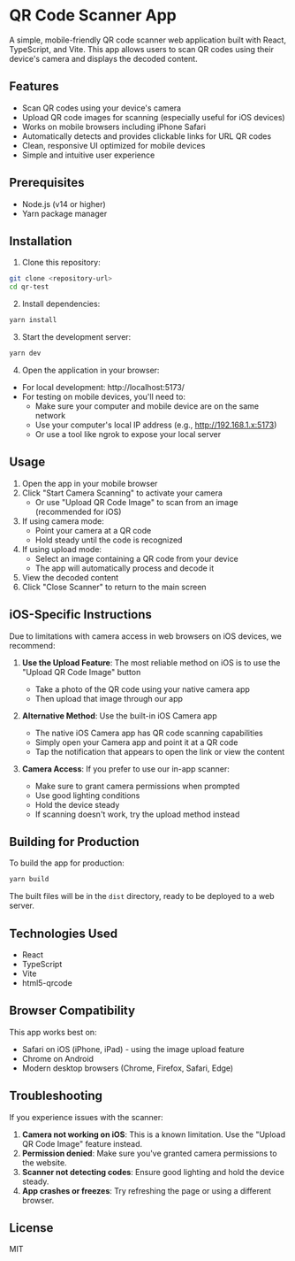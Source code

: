 # QR Code Scanner App

A simple, mobile-friendly QR code scanner web application built with React, TypeScript, and Vite. This app allows users to scan QR codes using their device's camera and displays the decoded content.

## Features

- Scan QR codes using your device's camera
- Upload QR code images for scanning (especially useful for iOS devices)
- Works on mobile browsers including iPhone Safari
- Automatically detects and provides clickable links for URL QR codes
- Clean, responsive UI optimized for mobile devices
- Simple and intuitive user experience

## Prerequisites

- Node.js (v14 or higher)
- Yarn package manager

## Installation

1. Clone this repository:
```bash
git clone <repository-url>
cd qr-test
```

2. Install dependencies:
```bash
yarn install
```

3. Start the development server:
```bash
yarn dev
```

4. Open the application in your browser:
- For local development: http://localhost:5173/
- For testing on mobile devices, you'll need to:
  - Make sure your computer and mobile device are on the same network
  - Use your computer's local IP address (e.g., http://192.168.1.x:5173)
  - Or use a tool like ngrok to expose your local server

## Usage

1. Open the app in your mobile browser
2. Click "Start Camera Scanning" to activate your camera
   - Or use "Upload QR Code Image" to scan from an image (recommended for iOS)
3. If using camera mode:
   - Point your camera at a QR code
   - Hold steady until the code is recognized
4. If using upload mode:
   - Select an image containing a QR code from your device
   - The app will automatically process and decode it
5. View the decoded content
6. Click "Close Scanner" to return to the main screen

## iOS-Specific Instructions

Due to limitations with camera access in web browsers on iOS devices, we recommend:

1. **Use the Upload Feature**: The most reliable method on iOS is to use the "Upload QR Code Image" button
   - Take a photo of the QR code using your native camera app
   - Then upload that image through our app

2. **Alternative Method**: Use the built-in iOS Camera app
   - The native iOS Camera app has QR code scanning capabilities
   - Simply open your Camera app and point it at a QR code
   - Tap the notification that appears to open the link or view the content

3. **Camera Access**: If you prefer to use our in-app scanner:
   - Make sure to grant camera permissions when prompted
   - Use good lighting conditions
   - Hold the device steady
   - If scanning doesn't work, try the upload method instead

## Building for Production

To build the app for production:

```bash
yarn build
```

The built files will be in the `dist` directory, ready to be deployed to a web server.

## Technologies Used

- React
- TypeScript
- Vite
- html5-qrcode

## Browser Compatibility

This app works best on:
- Safari on iOS (iPhone, iPad) - using the image upload feature
- Chrome on Android
- Modern desktop browsers (Chrome, Firefox, Safari, Edge)

## Troubleshooting

If you experience issues with the scanner:

1. **Camera not working on iOS**: This is a known limitation. Use the "Upload QR Code Image" feature instead.
2. **Permission denied**: Make sure you've granted camera permissions to the website.
3. **Scanner not detecting codes**: Ensure good lighting and hold the device steady.
4. **App crashes or freezes**: Try refreshing the page or using a different browser.

## License

MIT
